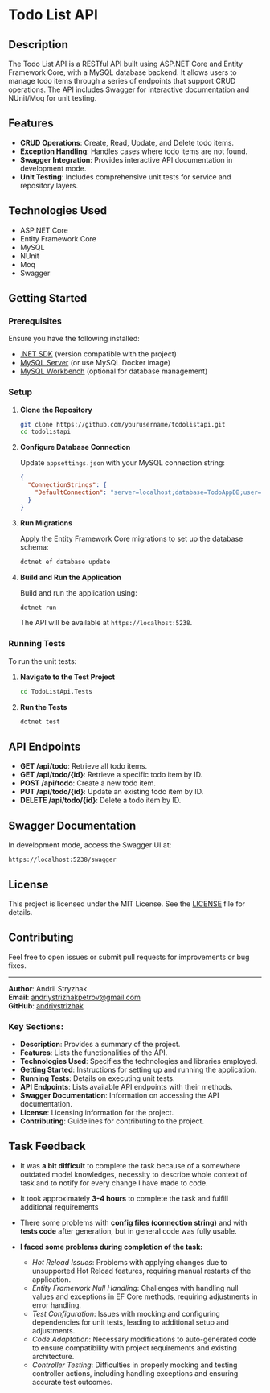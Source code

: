 # Todo List API

## Description

The Todo List API is a RESTful API built using ASP.NET Core and Entity Framework Core, with a MySQL database backend. It allows users to manage todo items through a series of endpoints that support CRUD operations. The API includes Swagger for interactive documentation and NUnit/Moq for unit testing.

## Features

- **CRUD Operations**: Create, Read, Update, and Delete todo items.
- **Exception Handling**: Handles cases where todo items are not found.
- **Swagger Integration**: Provides interactive API documentation in development mode.
- **Unit Testing**: Includes comprehensive unit tests for service and repository layers.

## Technologies Used

- ASP.NET Core
- Entity Framework Core
- MySQL
- NUnit
- Moq
- Swagger

## Getting Started

### Prerequisites

Ensure you have the following installed:

- [.NET SDK](https://dotnet.microsoft.com/download) (version compatible with the project)
- [MySQL Server](https://dev.mysql.com/downloads/mysql/) (or use MySQL Docker image)
- [MySQL Workbench](https://dev.mysql.com/downloads/workbench/) (optional for database management)

### Setup

1. **Clone the Repository**

   ```bash
   git clone https://github.com/yourusername/todolistapi.git
   cd todolistapi
   ```

2. **Configure Database Connection**

   Update `appsettings.json` with your MySQL connection string:

   ```json
   {
     "ConnectionStrings": {
       "DefaultConnection": "server=localhost;database=TodoAppDB;user=root;password=yourpassword;"
     }
   }
   ```

3. **Run Migrations**

   Apply the Entity Framework Core migrations to set up the database schema:

   ```bash
   dotnet ef database update
   ```

4. **Build and Run the Application**

   Build and run the application using:

   ```bash
   dotnet run
   ```

   The API will be available at `https://localhost:5238`.

### Running Tests

To run the unit tests:

1. **Navigate to the Test Project**

   ```bash
   cd TodoListApi.Tests
   ```

2. **Run the Tests**

   ```bash
   dotnet test
   ```

## API Endpoints

- **GET /api/todo**: Retrieve all todo items.
- **GET /api/todo/{id}**: Retrieve a specific todo item by ID.
- **POST /api/todo**: Create a new todo item.
- **PUT /api/todo/{id}**: Update an existing todo item by ID.
- **DELETE /api/todo/{id}**: Delete a todo item by ID.

## Swagger Documentation

In development mode, access the Swagger UI at:

```
https://localhost:5238/swagger
```

## License

This project is licensed under the MIT License. See the [LICENSE](LICENSE) file for details.

## Contributing

Feel free to open issues or submit pull requests for improvements or bug fixes.

---

**Author**: Andrii Stryzhak  
**Email**: andriystrizhakpetrov@gmail.com  
**GitHub**: [andriystrizhak](https://github.com/andriystrizhak)

### Key Sections:

- **Description**: Provides a summary of the project.
- **Features**: Lists the functionalities of the API.
- **Technologies Used**: Specifies the technologies and libraries employed.
- **Getting Started**: Instructions for setting up and running the application.
- **Running Tests**: Details on executing unit tests.
- **API Endpoints**: Lists available API endpoints with their methods.
- **Swagger Documentation**: Information on accessing the API documentation.
- **License**: Licensing information for the project.
- **Contributing**: Guidelines for contributing to the project.

## Task Feedback

- It was **a bit difficult** to complete the task because of a somewhere outdated model knowledges, necessity to describe whole context of task and to notify for every change I have made to code.

- It took approximately **3-4 hours** to complete the task and fulfill additional requirements
 
- There some problems with **config files (connection string)** and with **tests code** after generation, but in general code was fully usable.

- **I faced some problems during completion of the task:**
  - *Hot Reload Issues*: Problems with applying changes due to unsupported Hot Reload features, requiring manual restarts of the application.
  - *Entity Framework Null Handling*: Challenges with handling null values and exceptions in EF Core methods, requiring adjustments in error handling.
  - *Test Configuration*: Issues with mocking and configuring dependencies for unit tests, leading to additional setup and adjustments.
  - *Code Adaptation*: Necessary modifications to auto-generated code to ensure compatibility with project requirements and existing architecture.
  - *Controller Testing*: Difficulties in properly mocking and testing controller actions, including handling exceptions and ensuring accurate test outcomes.
